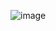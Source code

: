 ![image](https://github.com/jimmy920414/-bmi-calculation/assets/93132071/ea49dc84-c819-49fc-be7f-d721535302d6)
